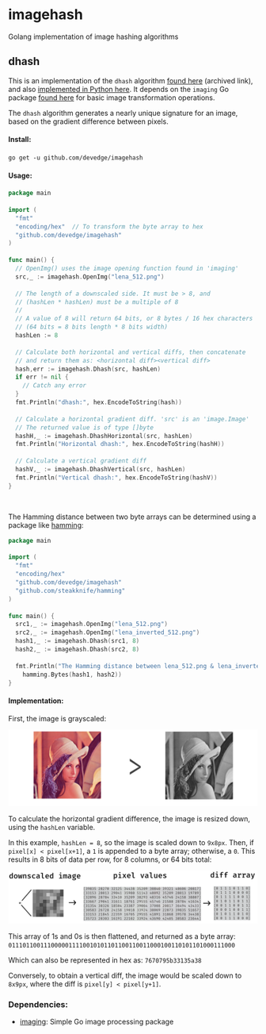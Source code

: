 # imagehash
Golang implementation of image hashing algorithms


## dhash
This is an implementation of the `dhash` algorithm [found here](http://archive.is/NFLVW) (archived link), and also [implemented in Python  here](https://github.com/JohannesBuchner/imagehash).
It depends on the `imaging` Go package [found here](https://github.com/disintegration/imaging) for basic image transformation operations.


The `dhash` algorithm generates a nearly unique signature for an image, based on the gradient difference between pixels.

#### Install:

`go get -u github.com/devedge/imagehash`

#### Usage:

```go
package main

import (
  "fmt"
  "encoding/hex"  // To transform the byte array to hex
  "github.com/devedge/imagehash"
)

func main() {
  // OpenImg() uses the image opening function found in 'imaging'
  src,_ := imagehash.OpenImg("lena_512.png")

  // The length of a downscaled side. It must be > 8, and
  // (hashLen * hashLen) must be a multiple of 8
  //
  // A value of 8 will return 64 bits, or 8 bytes / 16 hex characters
  // (64 bits = 8 bits length * 8 bits width)
  hashLen := 8

  // Calculate both horizontal and vertical diffs, then concatenate
  // and return them as: <horizontal diff><vertical diff>
  hash,err := imagehash.Dhash(src, hashLen)
  if err != nil {
    // Catch any error
  }
  fmt.Println("dhash:", hex.EncodeToString(hash))

  // Calculate a horizontal gradient diff. 'src' is an 'image.Image'
  // The returned value is of type []byte
  hashH,_ := imagehash.DhashHorizontal(src, hashLen)
  fmt.Println("Horizontal dhash:", hex.EncodeToString(hashH))

  // Calculate a vertical gradient diff
  hashV,_ := imagehash.DhashVertical(src, hashLen)
  fmt.Println("Vertical dhash:", hex.EncodeToString(hashV))
}
```
<br>

The Hamming distance between two byte arrays can be determined using a package like [hamming](https://github.com/steakknife/hamming):

```go
package main

import (
  "fmt"
  "encoding/hex"
  "github.com/devedge/imagehash"
  "github.com/steakknife/hamming"
)

func main() {
  src1,_ := imagehash.OpenImg("lena_512.png")
  src2,_ := imagehash.OpenImg("lena_inverted_512.png")
  hash1,_ := imagehash.Dhash(src1, 8)
  hash2,_ := imagehash.Dhash(src2, 8)

  fmt.Println("The Hamming distance between lena_512.png & lena_inverted_512.png:",
    hamming.Bytes(hash1, hash2))
}
```

#### Implementation:

First, the image is grayscaled:
<br>

![grayscale](doc/grayscale.png)

To calculate the horizontal gradient difference, the image is resized down, using the `hashLen` variable.

In this example, `hashLen = 8`, so the image is scaled down to `9x8px`. Then, if `pixel[x] < pixel[x+1]`, a `1` is appended to a byte array; otherwise, a `0`. This results in 8 bits of data per row, for 8 columns, or 64 bits total:
<br>

![dhashprocess](doc/process.png)

This array of 1s and 0s is then flattened, and returned as a byte array: <br>
`0111011001110000011110010101101100110011000100110101101000111000`

Which can also be represented in hex as: `7670795b33135a38`
<br>

Conversely, to obtain a vertical diff, the image would be scaled down to `8x9px`, where the diff is `pixel[y] < pixel[y+1]`.

### Dependencies:
* [imaging](https://github.com/disintegration/imaging): Simple Go image processing package
